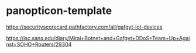 # panopticon-template

https://securityscorecard.pathfactory.com/all/gafgyt-iot-devices

https://isc.sans.edu/diary/Mirai+Botnet+and+Gafgyt+DDoS+Team+Up+Against+SOHO+Routers/29304
